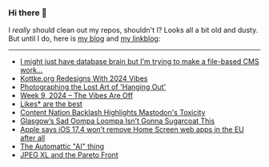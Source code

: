 ### Hi there 👋

I _really_ should clean out my repos, shouldn't I? Looks all a bit old and dusty. But until I do, here is [my blog](https://lostfocus.de/) and [my linkblog](https://dominikschwind.com/links):

--- 

<!-- POST-LIST:START -->
- [I might just have database brain but I&#39;m trying to make a file-based CMS work…](https://lostfocus.de/2024/03/04/232551/)
- [Kottke.org Redesigns With 2024 Vibes](https://kottke.org/24/03/kottkeorg-redesigns-with-2024-vibes)
- [Photographing the Lost Art of &#39;Hanging Out&#39;](https://www.youtube.com/watch?v=IdVPCNtDLTI)
- [Week 9, 2024 – The Vibes Are Off](https://lostfocus.de/2024/03/03/week-9-2024-the-vibes-are-off/)
- [Likes* are the best](https://ausnahmsweise.net/likes-are-the-best/)
- [Content Nation Backlash Highlights Mastodon&#39;s Toxicity](https://wedistribute.org/2024/03/contentnation-mastodons-toxicity/)
- [Glasgow’s Sad Oompa Loompa Isn’t Gonna Sugarcoat This](https://www.vulture.com/article/glasgow-sad-oompa-loompa-interview.html)
- [Apple says iOS 17.4 won’t remove Home Screen web apps in the EU after all](https://9to5mac.com/2024/03/01/apple-home-screen-web-apps-ios-17-eu/)
- [The Automattic &quot;AI&quot; thing](https://tante.cc/2024/02/27/the-automattic-ai-thing/)
- [JPEG XL and the Pareto Front](https://cloudinary.com/blog/jpeg-xl-and-the-pareto-front)
<!-- POST-LIST:END -->

<!--
**lostfocus/lostfocus** is a ✨ _special_ ✨ repository because its `README.md` (this file) appears on your GitHub profile.

Here are some ideas to get you started:

- 🔭 I’m currently working on ...
- 🌱 I’m currently learning ...
- 👯 I’m looking to collaborate on ...
- 🤔 I’m looking for help with ...
- 💬 Ask me about ...
- 📫 How to reach me: ...
- 😄 Pronouns: ...
- ⚡ Fun fact: ...
-->
